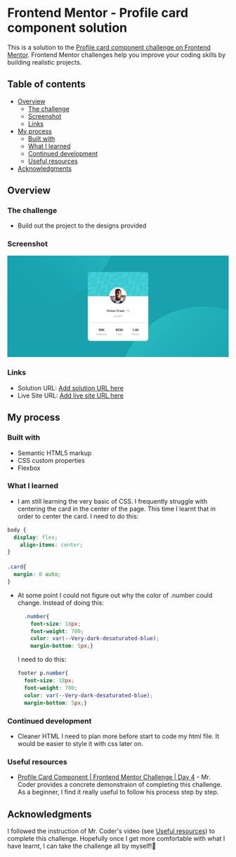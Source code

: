 # Frontend Mentor - Profile card component solution

This is a solution to the [Profile card component challenge on Frontend Mentor](https://www.frontendmentor.io/challenges/profile-card-component-cfArpWshJ). Frontend Mentor challenges help you improve your coding skills by building realistic projects. 

## Table of contents

- [Overview](#overview)
  - [The challenge](#the-challenge)
  - [Screenshot](#screenshot)
  - [Links](#links)
- [My process](#my-process)
  - [Built with](#built-with)
  - [What I learned](#what-i-learned)
  - [Continued development](#continued-development)
  - [Useful resources](#useful-resources)
- [Acknowledgments](#acknowledgments)


## Overview

### The challenge

- Build out the project to the designs provided

### Screenshot

![](screenshot.png)

### Links

- Solution URL: [Add solution URL here](https://your-solution-url.com)
- Live Site URL: [Add live site URL here](https://your-live-site-url.com)

## My process

### Built with

- Semantic HTML5 markup
- CSS custom properties
- Flexbox


### What I learned

- I am still learning the very basic of CSS. I frequently struggle with centering the card in the center of the page. This time I learnt that in order to center the card. I need to do this: 
```css
body {
  display: flex;
    align-items: center;
}

.card{
  margin: 0 auto;
}
```

- At some point I could not figure out why the color of .number could change.
Instead of doing this:
  ```css
    .number{
      font-size: 18px;
      font-weight: 700;
      color: var(--Very-dark-desaturated-blue);
      margin-bottom: 5px;}
  ```

  I need to do this:
  ```css
  footer p.number{
    font-size: 18px;
    font-weight: 700;
    color: var(--Very-dark-desaturated-blue);
    margin-bottom: 5px;}
  ```

### Continued development

- Cleaner HTML
  I need to plan more before start to code my html file. It would be easier to style it with css later on.

### Useful resources

- [Profile Card Component | Frontend Mentor Challenge | Day 4](https://www.youtube.com/watch?v=NZpG9EBKYWc) - Mr. Coder provides a concrete demonstraion of completing this challenge. As a beginner, I find it really useful to follow his process step by step.


## Acknowledgments
I followed the instruction of Mr. Coder's video (see [Useful resources](#useful-resources)) to complete this challenge. Hopefully once I get more comfortable with what I have learnt, I can take the challenge all by myself!🙌
